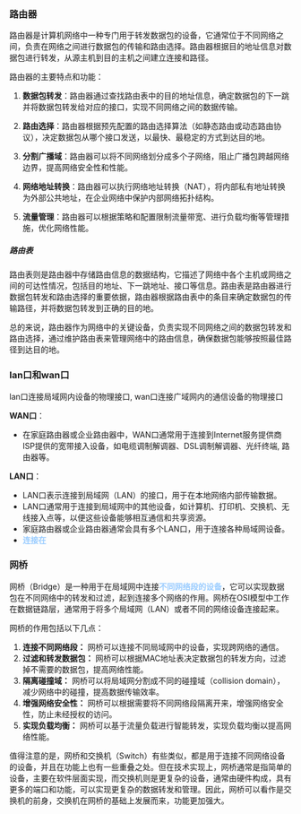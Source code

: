 ### 路由器
路由器是计算机网络中一种专门用于转发数据包的设备，它通常位于不同网络之间，负责在网络之间进行数据包的传输和路由选择。路由器根据目的地址信息对数据包进行转发，从源主机到目的主机之间建立连接和路径。

路由器的主要特点和功能：

1. **数据包转发**：路由器通过查找路由表中的目的地址信息，确定数据包的下一跳并将数据包转发给对应的接口，实现不同网络之间的数据传输。

2. **路由选择**：路由器根据预先配置的路由选择算法（如静态路由或动态路由协议），决定数据包从哪个接口发送，以最快、最稳定的方式到达目的地。

3. **分割广播域**：路由器可以将不同网络划分成多个子网络，阻止广播包跨越网络边界，提高网络安全性和性能。

4. **网络地址转换**：路由器可以执行网络地址转换（NAT），将内部私有地址转换为外部公共地址，在企业网络中保护内部网络拓扑结构。

5. **流量管理**：路由器可以根据策略和配置限制流量带宽、进行负载均衡等管理措施，优化网络性能。

##### 路由表
路由表则是路由器中存储路由信息的数据结构，它描述了网络中各个主机或网络之间的可达性情况，包括目的地址、下一跳地址、接口等信息。路由表是路由器进行数据包转发和路由选择的重要依据，路由器根据路由表中的条目来确定数据包的传输路径，并将数据包转发到正确的目的地。

总的来说，路由器作为网络中的关键设备，负责实现不同网络之间的数据包转发和路由选择，通过维护路由表来管理网络中的路由信息，确保数据包能够按照最佳路径到达目的地。



### lan口和wan口

lan口连接局域网内设备的物理接口, wan口连接广域网内的通信设备的物理接口

**WAN口**：
   - 在家庭路由器或企业路由器中，WAN口通常用于连接到Internet服务提供商ISP提供的宽带接入设备，如电缆调制解调器、DSL调制解调器、光纤终端,  路由器等。

**LAN口**：
   - LAN口表示连接到局域网（LAN）的接口，用于在本地网络内部传输数据。
   - LAN口通常用于连接到局域网中的其他设备，如计算机、打印机、交换机、无线接入点等，以便这些设备能够相互通信和共享资源。
   - 家庭路由器或企业路由器通常会具有多个LAN口，用于连接各种局域网设备。
   - <font color=#99CCFF style=" font-weight:bold;">连接在</font>

### 网桥
网桥（Bridge）是一种用于在局域网中连接<font color=#99CCFF style=" font-weight:bold;">不同网络段的设备</font>，它可以实现数据包在不同网络中的转发和过滤，起到连接多个网络的作用。网桥在OSI模型中工作在数据链路层，通常用于将多个局域网（LAN）或者不同的网络设备连接起来。

网桥的作用包括以下几点：
1. **连接不同网络段：** 网桥可以连接不同局域网中的设备，实现跨网络的通信。
2. **过滤和转发数据包：** 网桥可以根据MAC地址表决定数据包的转发方向，过滤掉不需要的数据包，提高网络性能。
3. **隔离碰撞域：** 网桥可以将局域网分割成不同的碰撞域（collision domain），减少网络中的碰撞，提高数据传输效率。
4. **增强网络安全性：** 网桥可以根据需要将不同网络段隔离开来，增强网络安全性，防止未经授权的访问。
5. **实现负载均衡：** 网桥可以基于流量负载进行智能转发，实现负载均衡以提高网络性能。

值得注意的是，网桥和交换机（Switch）有些类似，都是用于连接不同网络设备的设备，并且在功能上也有一些重叠之处。但在技术实现上，网桥通常是指简单的设备，主要在软件层面实现，而交换机则是更复杂的设备，通常由硬件构成，具有更多的端口和功能，可以实现更复杂的数据转发和管理。因此，网桥可以看作是交换机的前身，交换机在网桥的基础上发展而来，功能更加强大。